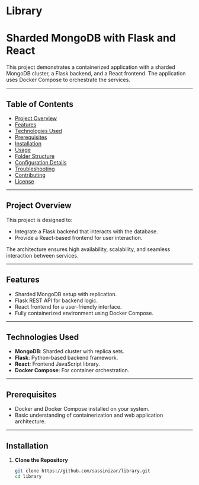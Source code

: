 # Library
# Sharded MongoDB with Flask and React

This project demonstrates a containerized application with a sharded MongoDB cluster, a Flask backend, and a React frontend. The application uses Docker Compose to orchestrate the services.

---

## Table of Contents
- [Project Overview](#project-overview)
- [Features](#features)
- [Technologies Used](#technologies-used)
- [Prerequisites](#prerequisites)
- [Installation](#installation)
- [Usage](#usage)
- [Folder Structure](#folder-structure)
- [Configuration Details](#configuration-details)
- [Troubleshooting](#troubleshooting)
- [Contributing](#contributing)
- [License](#license)

---

## Project Overview

This project is designed to:
- Integrate a Flask backend that interacts with the database.
- Provide a React-based frontend for user interaction.

The architecture ensures high availability, scalability, and seamless interaction between services.

---

## Features
- Sharded MongoDB setup with replication.
- Flask REST API for backend logic.
- React frontend for a user-friendly interface.
- Fully containerized environment using Docker Compose.

---

## Technologies Used
- **MongoDB**: Sharded cluster with replica sets.
- **Flask**: Python-based backend framework.
- **React**: Frontend JavaScript library.
- **Docker Compose**: For container orchestration.


---

## Prerequisites
- Docker and Docker Compose installed on your system.
- Basic understanding of containerization and web application architecture.

---

## Installation

1. **Clone the Repository**
   ```bash
   git clone https://github.com/sassinizar/library.git
   cd library
